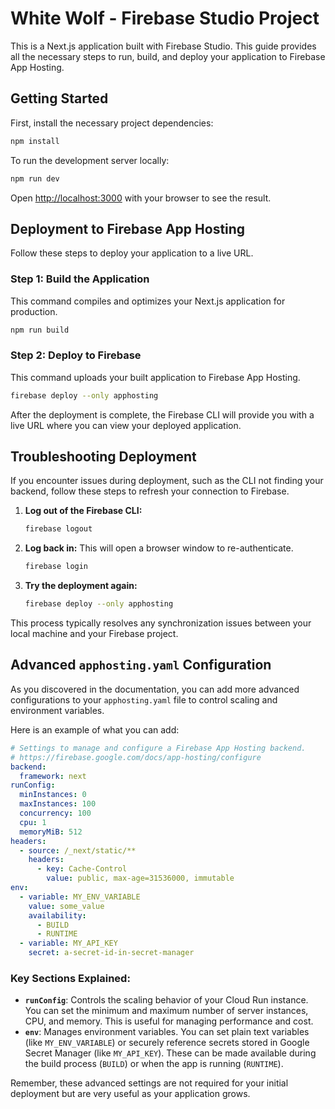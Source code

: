 # White Wolf - Firebase Studio Project

This is a Next.js application built with Firebase Studio. This guide provides all the necessary steps to run, build, and deploy your application to Firebase App Hosting.

## Getting Started

First, install the necessary project dependencies:

```bash
npm install
```

To run the development server locally:

```bash
npm run dev
```

Open [http://localhost:3000](http://localhost:3000) with your browser to see the result.

## Deployment to Firebase App Hosting

Follow these steps to deploy your application to a live URL.

### Step 1: Build the Application

This command compiles and optimizes your Next.js application for production.

```bash
npm run build
```

### Step 2: Deploy to Firebase

This command uploads your built application to Firebase App Hosting.

```bash
firebase deploy --only apphosting
```

After the deployment is complete, the Firebase CLI will provide you with a live URL where you can view your deployed application.

## Troubleshooting Deployment

If you encounter issues during deployment, such as the CLI not finding your backend, follow these steps to refresh your connection to Firebase.

1.  **Log out of the Firebase CLI:**
    ```bash
    firebase logout
    ```

2.  **Log back in:** This will open a browser window to re-authenticate.
    ```bash
    firebase login
    ```

3.  **Try the deployment again:**
    ```bash
    firebase deploy --only apphosting
    ```

This process typically resolves any synchronization issues between your local machine and your Firebase project.

## Advanced `apphosting.yaml` Configuration

As you discovered in the documentation, you can add more advanced configurations to your `apphosting.yaml` file to control scaling and environment variables.

Here is an example of what you can add:

```yaml
# Settings to manage and configure a Firebase App Hosting backend.
# https://firebase.google.com/docs/app-hosting/configure
backend:
  framework: next
runConfig:
  minInstances: 0
  maxInstances: 100
  concurrency: 100
  cpu: 1
  memoryMiB: 512
headers:
  - source: /_next/static/**
    headers:
      - key: Cache-Control
        value: public, max-age=31536000, immutable
env:
  - variable: MY_ENV_VARIABLE
    value: some_value
    availability:
      - BUILD
      - RUNTIME
  - variable: MY_API_KEY
    secret: a-secret-id-in-secret-manager
```

### Key Sections Explained:

*   **`runConfig`**: Controls the scaling behavior of your Cloud Run instance. You can set the minimum and maximum number of server instances, CPU, and memory. This is useful for managing performance and cost.
*   **`env`**: Manages environment variables. You can set plain text variables (like `MY_ENV_VARIABLE`) or securely reference secrets stored in Google Secret Manager (like `MY_API_KEY`). These can be made available during the build process (`BUILD`) or when the app is running (`RUNTIME`).

Remember, these advanced settings are not required for your initial deployment but are very useful as your application grows.


